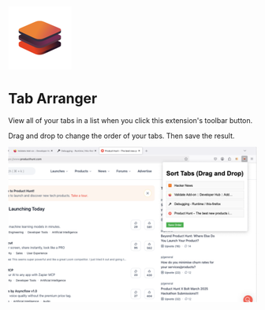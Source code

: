![Icon](https://github.com/jeffkeeling/tab-arranger/blob/master/chrome-firefox/icons/icon128.png)

# Tab Arranger

View all of your tabs in a list when you click this extension's toolbar button.

Drag and drop to change the order of your tabs. Then save the result.

![alt text](https://github.com/jeffkeeling/tab-arranger/blob/master/screenshots/firefox.png 'screenshot')

